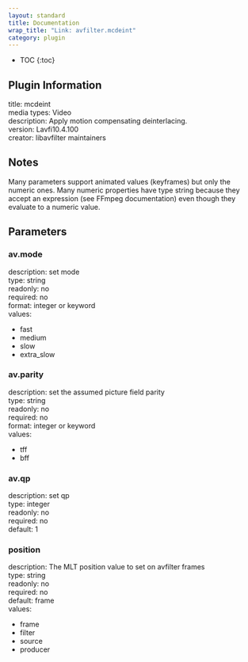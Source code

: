 ```yaml
---
layout: standard
title: Documentation
wrap_title: "Link: avfilter.mcdeint"
category: plugin
---
```

* TOC
{:toc}

## Plugin Information

title: mcdeint  
media types:
Video  
description: Apply motion compensating deinterlacing.  
version: Lavfi10.4.100  
creator: libavfilter maintainers  

## Notes

Many parameters support animated values (keyframes) but only the numeric ones. Many numeric properties have type string because they accept an expression (see FFmpeg documentation) even though they evaluate to a numeric value.

## Parameters

### av.mode

  
description:
set mode  
type: string  
readonly: no  
required: no  
format: integer or keyword  
values:  

* fast
* medium
* slow
* extra_slow

### av.parity

  
description:
set the assumed picture field parity  
type: string  
readonly: no  
required: no  
format: integer or keyword  
values:  

* tff
* bff

### av.qp

  
description:
set qp  
type: integer  
readonly: no  
required: no  
default: 1  

### position

  
description:
The MLT position value to set on avfilter frames  
type: string  
readonly: no  
required: no  
default: frame  
values:  

* frame
* filter
* source
* producer

